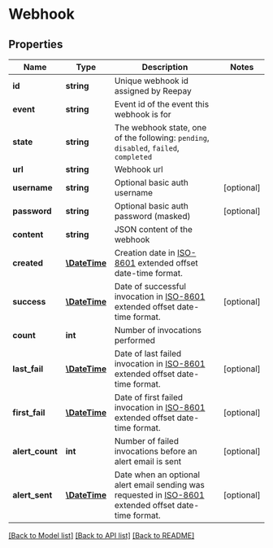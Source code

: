 # Webhook

## Properties
Name | Type | Description | Notes
------------ | ------------- | ------------- | -------------
**id** | **string** | Unique webhook id assigned by Reepay |
**event** | **string** | Event id of the event this webhook is for |
**state** | **string** | The webhook state, one of the following: `pending`, `disabled`, `failed`, `completed` |
**url** | **string** | Webhook url |
**username** | **string** | Optional basic auth username | [optional]
**password** | **string** | Optional basic auth password (masked) | [optional]
**content** | **string** | JSON content of the webhook |
**created** | [**\DateTime**](\DateTime.md) | Creation date in [ISO-8601](http://en.wikipedia.org/wiki/ISO_8601) extended offset date-time format. |
**success** | [**\DateTime**](\DateTime.md) | Date of successful invocation in [ISO-8601](http://en.wikipedia.org/wiki/ISO_8601) extended offset date-time format. | [optional]
**count** | **int** | Number of invocations performed |
**last_fail** | [**\DateTime**](\DateTime.md) | Date of last failed invocation in [ISO-8601](http://en.wikipedia.org/wiki/ISO_8601) extended offset date-time format. | [optional]
**first_fail** | [**\DateTime**](\DateTime.md) | Date of first failed invocation in [ISO-8601](http://en.wikipedia.org/wiki/ISO_8601) extended offset date-time format. | [optional]
**alert_count** | **int** | Number of failed invocations before an alert email is sent | [optional]
**alert_sent** | [**\DateTime**](\DateTime.md) | Date when an optional alert email sending was requested in [ISO-8601](http://en.wikipedia.org/wiki/ISO_8601) extended offset date-time format. | [optional]

[[Back to Model list]](../README.md#documentation-for-models) [[Back to API list]](../README.md#documentation-for-api-endpoints) [[Back to README]](../README.md)


